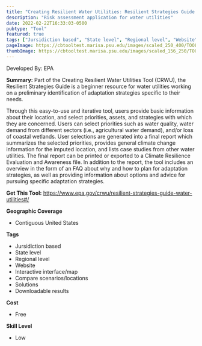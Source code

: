 ```yaml
---
title: "Creating Resilient Water Utilities: Resilient Strategies Guide for Water Utilities"
description: "Risk assessment application for water utilities"
date: 2022-02-22T16:33:03-0500
pubtype: "Tool"
featured: true
tags: ["Jursidiction based", "State level", "Regional level", "Website", "Interactive interface/map", "Compare scenarios/locations", "Solutions", "Downloadable results"]
pageImage: https://cbtooltest.marisa.psu.edu/images/scaled_250_400/TOOLID_8.3_ScreenCapture-1.png
thumbImage: https://cbtooltest.marisa.psu.edu/images/scaled_156_250/TOOLID_8.3_ScreenCapture-1.png
---
```

Developed By: EPA

**Summary:** Part of the Creating Resilient Water Utilities Tool (CRWU), the Resilient Strategies Guide is a beginner resource for water utilities working on a preliminary identification of adaptation strategies specific to their needs. 

Through this easy-to-use and iterative tool, users provide basic information about their location, and select priorities, assets, and strategies with which they are concerned. Users can select priorities such as water quality, water demand from different sectors (i.e., agricultural water demand), and/or loss of coastal wetlands. User selections are generated into a final report which summarizes the selected priorities, provides general climate change information for the imputed location, and lists case studies from other water utilities. The final report can be printed or exported to a Climate Resilience Evaluation and Awareness file. In addition to the report, the tool includes an overview in the form of an FAQ about why and how to plan for adaptation strategies, as well as providing information about options and advice for pursuing specific adaptation strategies. 

__**Get This Tool:**__ https://www.epa.gov/crwu/resilient-strategies-guide-water-utilities#/

__**Geographic Coverage**__
- Contiguous United States

__**Tags**__
-  Jursidiction based
-  State level
-  Regional level
-  Website
-  Interactive interface/map
-  Compare scenarios/locations
-  Solutions
-  Downloadable results

__**Cost**__
- Free

__**Skill Level**__
- Low
